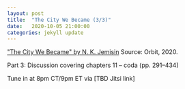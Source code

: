 ```yaml
---
layout: post
title:  "The City We Became (3/3)"
date:   2020-10-05 21:00:00
categories: jekyll update
---
```


["The City We Became" by N. K. Jemisin](https://bookshop.org/a/13448/9780316509848) Source: Orbit, 2020. 

Part 3: Discussion covering chapters 11 – coda (pp. 291–434)

Tune in at 8pm CT/9pm ET via [TBD Jitsi link]
